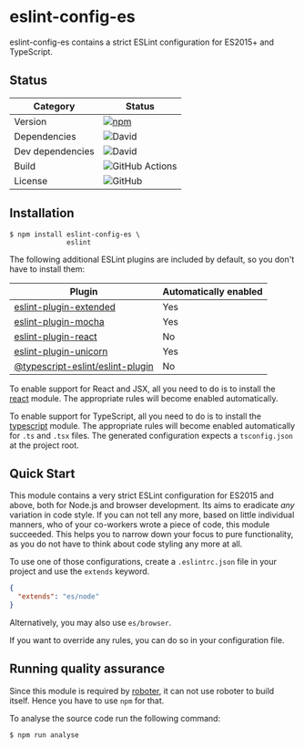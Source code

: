 # eslint-config-es

eslint-config-es contains a strict ESLint configuration for ES2015+ and TypeScript.

## Status

| Category         | Status                                                                                                        |
| ---------------- | ------------------------------------------------------------------------------------------------------------- |
| Version          | [![npm](https://img.shields.io/npm/v/eslint-config-es)](https://www.npmjs.com/package/eslint-config-es)       |
| Dependencies     | ![David](https://img.shields.io/david/thenativeweb/eslint-config-es)                                          |
| Dev dependencies | ![David](https://img.shields.io/david/dev/thenativeweb/eslint-config-es)                                      |
| Build            | ![GitHub Actions](https://github.com/thenativeweb/eslint-config-es/workflows/Release/badge.svg?branch=main) |
| License          | ![GitHub](https://img.shields.io/github/license/thenativeweb/eslint-config-es)                                |

## Installation

```shell
$ npm install eslint-config-es \
              eslint
```

The following additional ESLint plugins are included by default, so you don't have to install them:

| Plugin                                                                                             | Automatically enabled |
| -------------------------------------------------------------------------------------------------- | --------------------- |
| [eslint-plugin-extended](https://www.npmjs.com/package/eslint-plugin-extended)                     | Yes                   |
| [eslint-plugin-mocha](https://www.npmjs.com/package/eslint-plugin-mocha)                           | Yes                   |
| [eslint-plugin-react](https://www.npmjs.com/package/eslint-plugin-react)                           | No                    |
| [eslint-plugin-unicorn](https://www.npmjs.com/package/eslint-plugin-unicorn)                       | Yes                   |
| [@typescript-eslint/eslint-plugin](https://www.npmjs.com/package/@typescript-eslint/eslint-plugin) | No                    |

To enable support for React and JSX, all you need to do is to install the [react](https://www.npmjs.com/package/react) module. The appropriate rules will become enabled automatically.

To enable support for TypeScript, all you need to do is to install the [typescript](https://www.npmjs.com/package/typescript) module. The appropriate rules will become enabled automatically for `.ts` and `.tsx` files. The generated configuration expects a `tsconfig.json` at the project root.

## Quick Start

This module contains a very strict ESLint configuration for ES2015 and above, both for Node.js and browser development. Its aims to eradicate _any_ variation in code style. If you can not tell any more, based on little individual manners, who of your co-workers wrote a piece of code, this module succeeded. This helps you to narrow down your focus to pure functionality, as you do not have to think about code styling any more at all.

To use one of those configurations, create a `.eslintrc.json` file in your project and use the `extends` keyword.

```json
{
  "extends": "es/node"
}
```

Alternatively, you may also use `es/browser`.

If you want to override any rules, you can do so in your configuration file.

## Running quality assurance

Since this module is required by [roboter](https://www.npmjs.com/package/roboter), it can not use roboter to build itself. Hence you have to use `npm` for that.

To analyse the source code run the following command:

```shell
$ npm run analyse
```
